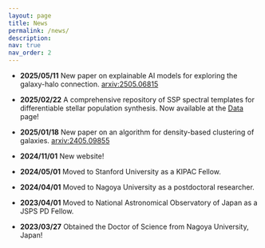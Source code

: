 ```yaml
---
layout: page
title: News
permalink: /news/
description:
nav: true
nav_order: 2
---
```


<!-- {% include news.liquid %} -->
<!-- ### Recent Updates -->

- **2025/05/11** New paper on explainable AI models for exploring the galaxy-halo connection. [arxiv:2505.06815](https://arxiv.org/abs/2505.06815)

- **2025/02/22** A comprehensive repository of SSP spectral templates for differentiable stellar population synthesis. Now available at the <a href="/data/">Data</a> page!

- **2025/01/18** New paper on an algorithm for density-based clustering of galaxies. [arxiv:2405.09855](https://arxiv.org/abs/2405.09855)

- **2024/11/01** New website!

- **2024/05/01** Moved to Stanford University as a KIPAC Fellow.

- **2024/04/01** Moved to Nagoya University as a postdoctoral researcher.

- **2023/04/01** Moved to National Astronomical Observatory of Japan as a JSPS PD Fellow.

- **2023/03/27** Obtained the Doctor of Science from Nagoya University, Japan!
